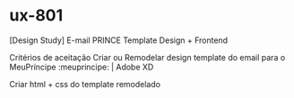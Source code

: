 # ux-801
[Design Study] E-mail PRINCE Template Design + Frontend

Critérios de aceitação
Criar ou Remodelar design template do email para o MeuPríncipe :meuprincipe: | Adobe XD

Criar html + css do template remodelado
